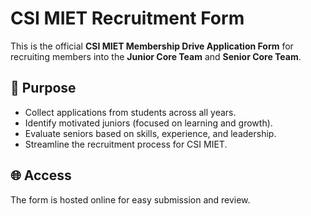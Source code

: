 # CSI MIET Recruitment Form  

This is the official **CSI MIET Membership Drive Application Form** for recruiting members into the **Junior Core Team** and **Senior Core Team**.  

## 🎯 Purpose  
- Collect applications from students across all years.  
- Identify motivated juniors (focused on learning and growth).  
- Evaluate seniors based on skills, experience, and leadership.  
- Streamline the recruitment process for CSI MIET.  

## 🌐 Access  
The form is hosted online for easy submission and review.  
